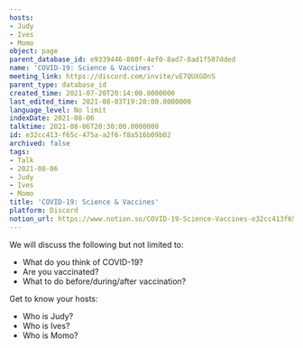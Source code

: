 ```yaml
---
hosts:
- Judy
- Ives
- Momo
object: page
parent_database_id: e9339446-880f-4ef0-8ad7-8ad1f507dded
name: 'COVID-19: Science & Vaccines'
meeting_link: https://discord.com/invite/vE7QUXGDnS
parent_type: database_id
created_time: 2021-07-20T20:14:00.0000000
last_edited_time: 2021-08-03T19:20:00.0000000
language_level: No limit
indexDate: 2021-08-06
talktime: 2021-08-06T20:30:00.0000000
id: e32cc413-f65c-475a-a2f6-f8a516b09b02
archived: false
tags:
- Talk
- 2021-08-06
- Judy
- Ives
- Momo
title: 'COVID-19: Science & Vaccines'
platform: Discord
notion_url: https://www.notion.so/COVID-19-Science-Vaccines-e32cc413f65c475aa2f6f8a516b09b02
---
```



We will discuss the following but not limited to:
   - What do you think of COVID-19?
   - Are you vaccinated?
   - What to do before/during/after vaccination?

Get to know your hosts:
   - Who is Judy?
   - Who is Ives?
   - Who is Momo?




